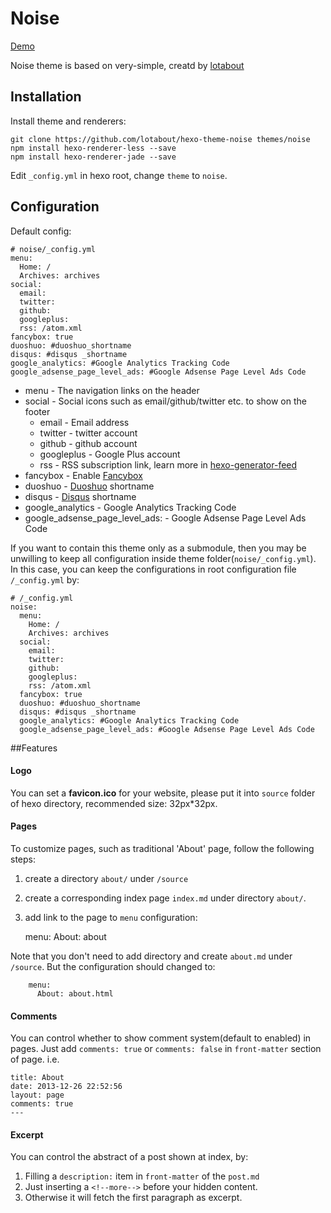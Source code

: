 # Noise

[Demo](http://lotabout.github.io/hexo-theme-noise/)

Noise theme is based on very-simple, creatd by [lotabout](https://github.com/lotabout)

## Installation

Install theme and renderers:

```
git clone https://github.com/lotabout/hexo-theme-noise themes/noise
npm install hexo-renderer-less --save
npm install hexo-renderer-jade --save
```

Edit `_config.yml` in hexo root, change `theme` to `noise`.

## Configuration
Default config:

```
# noise/_config.yml
menu:
  Home: /
  Archives: archives
social:
  email:
  twitter:
  github:
  googleplus:
  rss: /atom.xml
fancybox: true
duoshuo: #duoshuo_shortname
disqus: #disqus _shortname
google_analytics: #Google Analytics Tracking Code
google_adsense_page_level_ads: #Google Adsense Page Level Ads Code
```

- menu - The navigation links on the header
- social - Social icons such as email/github/twitter etc. to show on the footer
  - email - Email address
  - twitter - twitter account
  - github - github account
  - googleplus - Google Plus account
  - rss - RSS subscription link, learn more in [hexo-generator-feed](https://github.com/hexojs/hexo-generator-feed)
- fancybox - Enable [Fancybox](http://fancyapps.com/fancybox/)
- duoshuo - [Duoshuo](http://duoshuo.com) shortname
- disqus - [Disqus](https://disqus.com) shortname
- google_analytics - Google Analytics Tracking Code
- google_adsense_page_level_ads: - Google Adsense Page Level Ads Code

If you want to contain this theme only as a submodule, then you may be
unwilling to keep all configuration inside theme
folder(`noise/_config.yml`). In this case, you can keep the
configurations in root configuration file `/_config.yml` by:

```
# /_config.yml
noise:
  menu:
    Home: /
    Archives: archives
  social:
    email:
    twitter:
    github:
    googleplus:
    rss: /atom.xml
  fancybox: true
  duoshuo: #duoshuo_shortname
  disqus: #disqus _shortname
  google_analytics: #Google Analytics Tracking Code
  google_adsense_page_level_ads: #Google Adsense Page Level Ads Code
```

##Features

#### Logo
You can set a **favicon.ico** for your website, please put it into  `source` folder of hexo directory, recommended size: 32px*32px.

#### Pages

To customize pages, such as traditional 'About' page, follow the following
steps:

1. create a directory `about/` under `/source`
2. create a corresponding index page `index.md` under directory `about/`.
3. add link to the page to `menu` configuration:

    menu:
      About: about

Note that you don't need to add directory and create `about.md` under
`/source`. But the configuration should changed to:

```
    menu:
      About: about.html
```

#### Comments

You can control whether to show comment system(default to enabled) in pages.
Just add `comments: true` or `comments: false` in `front-matter` section of
page. i.e.

```
title: About
date: 2013-12-26 22:52:56
layout: page
comments: true
---
```

#### Excerpt
You can control the abstract of a post shown at index, by:

1. Filling a `description:` item in `front-matter` of the `post.md`
2. Just inserting a `<!--more-->` before your hidden content.
3. Otherwise it will fetch the first paragraph as excerpt.
